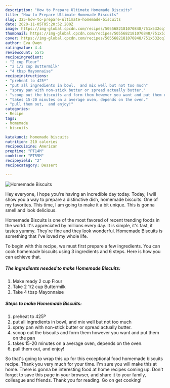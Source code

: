 ```yaml
---
description: "How to Prepare Ultimate Homemade Biscuits"
title: "How to Prepare Ultimate Homemade Biscuits"
slug: 325-how-to-prepare-ultimate-homemade-biscuits
date: 2020-11-05T05:20:52.200Z
image: https://img-global.cpcdn.com/recipes/5055682181070848/751x532cq70/homemade-biscuits-recipe-main-photo.jpg
thumbnail: https://img-global.cpcdn.com/recipes/5055682181070848/751x532cq70/homemade-biscuits-recipe-main-photo.jpg
cover: https://img-global.cpcdn.com/recipes/5055682181070848/751x532cq70/homemade-biscuits-recipe-main-photo.jpg
author: Eva Owen
ratingvalue: 4.4
reviewcount: 5575
recipeingredient:
- "2 cup Flour"
- "2 1/2 cup Buttermilk"
- "4 tbsp Mayonnaise"
recipeinstructions:
- "preheat to 425º"
- "put all ingredients in bowl,  and mix well but not too much"
- "spray pan with non-stick butter or spread actually butter."
- "scoop out the biscuits and form them however you want and put them on the pan"
- "takes 15-20 minutes on a average oven, depends on the oven."
- "pull them out,  and enjoy!"
categories:
- Recipe
tags:
- homemade
- biscuits

katakunci: homemade biscuits 
nutrition: 210 calories
recipecuisine: American
preptime: "PT14M"
cooktime: "PT55M"
recipeyield: "2"
recipecategory: Dessert

---
```



![Homemade Biscuits](https://img-global.cpcdn.com/recipes/5055682181070848/751x532cq70/homemade-biscuits-recipe-main-photo.jpg)

Hey everyone, I hope you're having an incredible day today. Today, I will show you a way to prepare a distinctive dish, homemade biscuits. One of my favorites. This time, I am going to make it a bit unique. This is gonna smell and look delicious.

Homemade Biscuits is one of the most favored of recent trending foods in the world. It's appreciated by millions every day. It is simple, it's fast, it tastes yummy. They're fine and they look wonderful. Homemade Biscuits is something that I've loved my whole life.




To begin with this recipe, we must first prepare a few ingredients. You can cook homemade biscuits using 3 ingredients and 6 steps. Here is how you can achieve that.

<!--inarticleads1-->

##### The ingredients needed to make Homemade Biscuits:

1. Make ready 2 cup Flour
1. Take 2 1/2 cup Buttermilk
1. Take 4 tbsp Mayonnaise




<!--inarticleads2-->

##### Steps to make Homemade Biscuits:

1. preheat to 425º
1. put all ingredients in bowl,  and mix well but not too much
1. spray pan with non-stick butter or spread actually butter.
1. scoop out the biscuits and form them however you want and put them on the pan
1. takes 15-20 minutes on a average oven, depends on the oven.
1. pull them out,  and enjoy!




So that's going to wrap this up for this exceptional food homemade biscuits recipe. Thank you very much for your time. I'm sure you will make this at home. There is gonna be interesting food at home recipes coming up. Don't forget to save this page in your browser, and share it to your family, colleague and friends. Thank you for reading. Go on get cooking!
